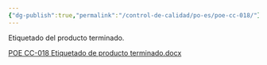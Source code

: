 ```yaml
---
{"dg-publish":true,"permalink":"/control-de-calidad/po-es/poe-cc-018/"}
---
```


Etiquetado del producto terminado.

 [POE CC-018 Etiquetado de producto terminado.docx](https://drive.google.com/open?id=1Qk-9A4MJBIpBjHU2IFXGzXnhGpDMJgFL&usp=drive_copy)                                                          